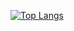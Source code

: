 [![Top Langs](https://github-readme-stats.vercel.app/api/top-langs/?username=ssohbn&layout=compact)](https://github.com/anuraghazra/github-readme-stats)
